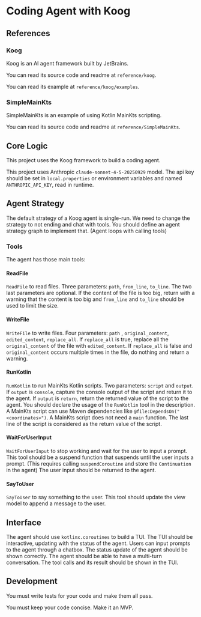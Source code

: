 # Coding Agent with Koog

## References

### Koog

Koog is an AI agent framework built by JetBrains.

You can read its source code and readme at `reference/koog`.

You can read its example at `reference/koog/examples`.

### SimpleMainKts

SimpleMainKts is an example of using Kotlin MainKts scripting.

You can read its source code and readme at `reference/SimpleMainKts`.

## Core Logic

This project uses the Koog framework to build a coding agent.

This project uses Anthropic `claude-sonnet-4-5-20250929` model.
The api key should be set in `local.properties` or environment variables and named `ANTHROPIC_API_KEY`, read in runtime. 

## Agent Strategy

The default strategy of a Koog agent is single-run.
We need to change the strategy to not ending and chat with tools.
You should define an agent strategy graph to implement that.
(Agent loops with calling tools)

### Tools

The agent has those main tools:

#### ReadFile

`ReadFile` to read files. Three parameters: `path`, `from_line`, `to_line`. The two last parameters are optional. 
If the content of the file is too big, return with a warning that the content is too big and `from_line` and `to_line` should be used to limit the size.

#### WriteFile

`WriteFile` to write files. Four parameters: `path` , `original_content`, `edited_content`, `replace_all`.
If `replace_all` is true, replace all the `original_content` of the file with `edited_content`.
If `replace_all` is false and `original_content` occurs multiple times in the file, do nothing and return a warning.

#### RunKotlin

`RunKotlin` to run MainKts Kotlin scripts. Two parameters: `script` and `output`.
If `output` is `console`, capture the console output of the script and return it to the agent.
If `output` is `return`, return the returned value of the script to the agent.
You should declare the usage of the `RunKotlin` tool in the description.
A MainKts script can use Maven dependencies like `@file:DependsOn("<coordinates>")`.
A MainKts script does not need a `main` function.
The last line of the script is considered as the return value of the script.

#### WaitForUserInput

`WaitForUserInput` to stop working and wait for the user to input a prompt.
This tool should be a suspend function that suspends until the user inputs a prompt.
(This requires calling `suspendCoroutine` and store the `Continuation` in the agent)
The user input should be returned to the agent.

#### SayToUser

`SayToUser` to say something to the user.
This tool should update the view model to append a message to the user.

## Interface

The agent should use `kotlinx.coroutines` to build a TUI.
The TUI should be interactive, updating with the status of the agent.
Users can input prompts to the agent through a chatbox.
The status update of the agent should be shown correctly.
The agent should be able to have a multi-turn conversation.
The tool calls and its result should be shown in the TUI.

## Development

You must write tests for your code and make them all pass.

You must keep your code concise. Make it an MVP.